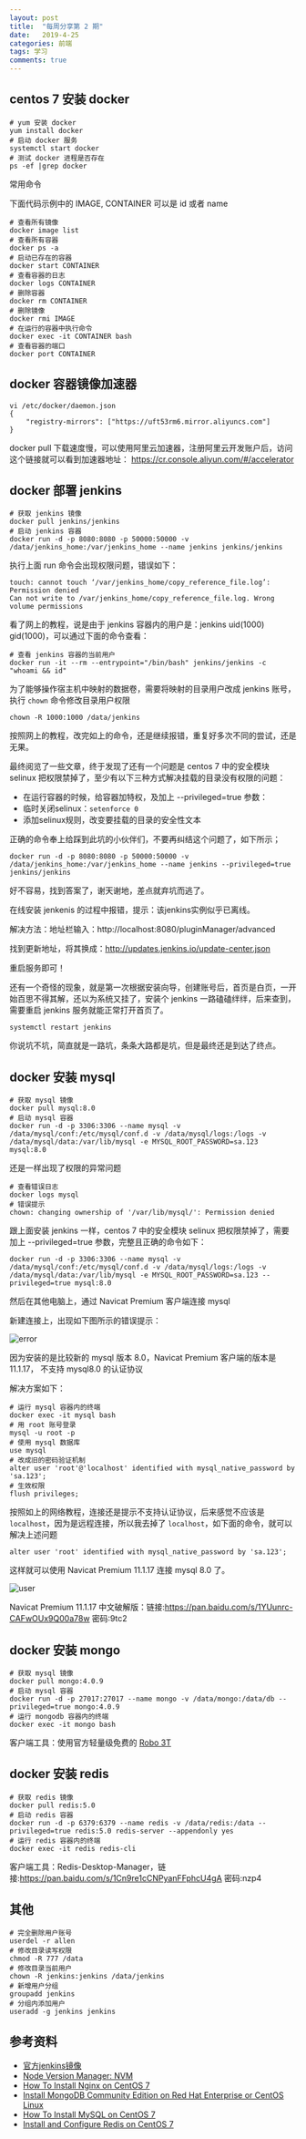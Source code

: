 ```yaml
---
layout: post
title:  "每周分享第 2 期"
date:   2019-4-25
categories: 前端
tags: 学习
comments: true
---
```


## centos 7 安装 docker

```shell
# yum 安装 docker
yum install docker
# 启动 docker 服务
systemctl start docker
# 测试 docker 进程是否存在
ps -ef |grep docker
```

常用命令

下面代码示例中的 IMAGE, CONTAINER 可以是 id 或者 name

```shell
# 查看所有镜像
docker image list
# 查看所有容器
docker ps -a
# 启动已存在的容器
docker start CONTAINER
# 查看容器的日志
docker logs CONTAINER
# 删除容器
docker rm CONTAINER
# 删除镜像
docker rmi IMAGE
# 在运行的容器中执行命令
docker exec -it CONTAINER bash
# 查看容器的端口
docker port CONTAINER
```

## docker 容器镜像加速器

```shell
vi /etc/docker/daemon.json
{
    "registry-mirrors": ["https://uft53rm6.mirror.aliyuncs.com"]
}
```

docker pull 下载速度慢，可以使用阿里云加速器，注册阿里云开发账户后，访问这个链接就可以看到加速器地址： https://cr.console.aliyun.com/#/accelerator

## docker 部署 jenkins

```shell
# 获取 jenkins 镜像
docker pull jenkins/jenkins
# 启动 jenkins 容器
docker run -d -p 8080:8080 -p 50000:50000 -v /data/jenkins_home:/var/jenkins_home --name jenkins jenkins/jenkins
```

执行上面 run 命令会出现权限问题，错误如下：
```shell
touch: cannot touch ‘/var/jenkins_home/copy_reference_file.log’: Permission denied
Can not write to /var/jenkins_home/copy_reference_file.log. Wrong volume permissions
```

看了网上的教程，说是由于 jenkins 容器内的用户是：jenkins uid(1000) gid(1000)，可以通过下面的命令查看：
```shell
# 查看 jenkins 容器的当前用户
docker run -it --rm --entrypoint="/bin/bash" jenkins/jenkins -c "whoami && id"
```

为了能够操作宿主机中映射的数据卷，需要将映射的目录用户改成 jenkins 账号，执行 `chown` 命令修改目录用户权限
```shell
chown -R 1000:1000 /data/jenkins
```

按照网上的教程，改完如上的命令，还是继续报错，重复好多次不同的尝试，还是无果。

最终阅览了一些文章，终于发现了还有一个问题是 centos 7 中的安全模块 selinux 把权限禁掉了，至少有以下三种方式解决挂载的目录没有权限的问题：

- 在运行容器的时候，给容器加特权，及加上 --privileged=true 参数：
- 临时关闭selinux：`setenforce 0`
- 添加selinux规则，改变要挂载的目录的安全性文本

正确的命令奉上给踩到此坑的小伙伴们，不要再纠结这个问题了，如下所示；

```shell
docker run -d -p 8080:8080 -p 50000:50000 -v /data/jenkins_home:/var/jenkins_home --name jenkins --privileged=true jenkins/jenkins
```

好不容易，找到答案了，谢天谢地，差点就弃坑而逃了。

在线安装 jenkenis 的过程中报错，提示：该jenkins实例似乎已离线。

解决方法：地址栏输入：http://localhost:8080/pluginManager/advanced

找到更新地址，将其换成：http://updates.jenkins.io/update-center.json

重启服务即可！

还有一个奇怪的现象，就是第一次根据安装向导，创建账号后，首页是白页，一开始百思不得其解，还以为系统又挂了，安装个 jenkins 一路磕磕绊绊，后来查到，需要重启 jenkins 服务就能正常打开首页了。

```shell
systemctl restart jenkins
```

你说坑不坑，简直就是一路坑，条条大路都是坑，但是最终还是到达了终点。

## docker 安装 mysql

```shell
# 获取 mysql 镜像
docker pull mysql:8.0
# 启动 mysql 容器
docker run -d -p 3306:3306 --name mysql -v /data/mysql/conf:/etc/mysql/conf.d -v /data/mysql/logs:/logs -v /data/mysql/data:/var/lib/mysql -e MYSQL_ROOT_PASSWORD=sa.123 mysql:8.0
```

还是一样出现了权限的异常问题

```shell
# 查看错误日志
docker logs mysql
# 错误提示
chown: changing ownership of '/var/lib/mysql/': Permission denied
```

跟上面安装 jenkins 一样，centos 7 中的安全模块 selinux 把权限禁掉了，需要加上 --privileged=true 参数，完整且正确的命令如下：

```shell
docker run -d -p 3306:3306 --name mysql -v /data/mysql/conf:/etc/mysql/conf.d -v /data/mysql/logs:/logs -v /data/mysql/data:/var/lib/mysql -e MYSQL_ROOT_PASSWORD=sa.123 --privileged=true mysql:8.0
```

然后在其他电脑上，通过 Navicat Premium 客户端连接 mysql

新建连接上，出现如下图所示的错误提示：

![error](/assets/images/201904/mysql-error.jpg)

因为安装的是比较新的 mysql 版本 8.0，Navicat Premium 客户端的版本是 11.1.17， 不支持 mysql8.0 的认证协议

解决方案如下：

```shell
# 运行 mysql 容器内的终端
docker exec -it mysql bash
# 用 root 账号登录
mysql -u root -p
# 使用 mysql 数据库
use mysql
# 改成旧的密码验证机制
alter user 'root'@'localhost' identified with mysql_native_password by 'sa.123';
# 生效权限
flush privileges;
```

按照如上的网络教程，连接还是提示不支持认证协议，后来感觉不应该是 `localhost`，因为是远程连接，所以我去掉了 `localhost`，如下面的命令，就可以解决上述问题

```shell
alter user 'root' identified with mysql_native_password by 'sa.123';
```

这样就可以使用 Navicat Premium 11.1.17 连接 mysql 8.0 了。

![user](/assets/images/201904/mysql-user.jpg)

Navicat Premium 11.1.17 中文破解版：链接:https://pan.baidu.com/s/1YUunrc-CAFwOUx9Q00a78w  密码:9tc2

## docker 安装 mongo

```shell
# 获取 mysql 镜像
docker pull mongo:4.0.9
# 启动 mysql 容器
docker run -d -p 27017:27017 --name mongo -v /data/mongo:/data/db --privileged=true mongo:4.0.9
# 运行 mongodb 容器内的终端
docker exec -it mongo bash
```

客户端工具：使用官方轻量级免费的 [Robo 3T](https://robomongo.org/download)

## docker 安装 redis

```shell
# 获取 redis 镜像
docker pull redis:5.0
# 启动 redis 容器
docker run -d -p 6379:6379 --name redis -v /data/redis:/data --privileged=true redis:5.0 redis-server --appendonly yes
# 运行 redis 容器内的终端
docker exec -it redis redis-cli
```

客户端工具：Redis-Desktop-Manager，链接:https://pan.baidu.com/s/1Cn9re1cCNPyanFFphcU4gA  密码:nzp4

## 其他

```shell
# 完全删除用户账号
userdel -r allen
# 修改目录读写权限
chmod -R 777 /data
# 修改目录当前用户
chown -R jenkins:jenkins /data/jenkins
# 新增用户分组
groupadd jenkins
# 分组内添加用户
useradd -g jenkins jenkins 
```
## 参考资料

- [官方jenkins镜像](https://hub.docker.com/r/jenkins/jenkins)
- [Node Version Manager: NVM](https://github.com/creationix/nvm)
- [How To Install Nginx on CentOS 7](https://linuxize.com/post/how-to-install-nginx-on-centos-7)
- [Install MongoDB Community Edition on Red Hat Enterprise or CentOS Linux](https://docs.mongodb.com/manual/tutorial/install-mongodb-on-red-hat)
- [How To Install MySQL on CentOS 7](https://www.digitalocean.com/community/tutorials/how-to-install-mysql-on-centos-7)
- [Install and Configure Redis on CentOS 7](https://www.linode.com/docs/databases/redis/install-and-configure-redis-on-centos-7)